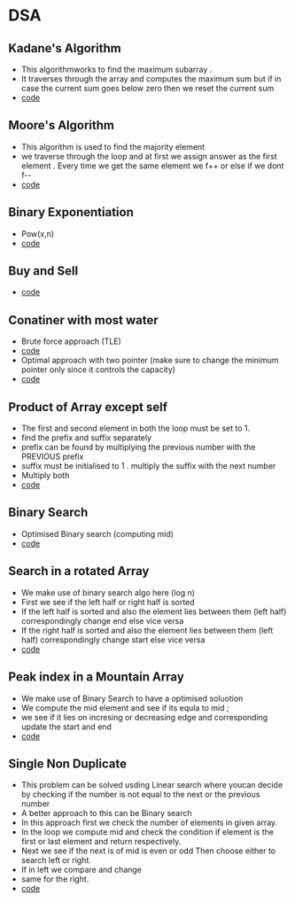 # DSA

## Kadane's Algorithm
- This algorithmworks to find the maximum subarray .
- It traverses through the array and computes the maximum sum but if in case the current sum goes below zero then we reset the current sum
- [code](https://github.com/roystondz/DSA/blob/main/53MaxSubArray.cpp)


## Moore's Algorithm
- This algorithm is used to find the majority element
- we traverse through the loop and at first we assign answer as the first element . Every time we get the same element we f++ or else if we dont f--
- [code](https://github.com/roystondz/DSA/blob/main/169MajorityElement.cpp)

## Binary Exponentiation
- Pow(x,n)
- [code](https://github.com/roystondz/DSA/blob/main/50Pow(x%2Cn).cpp)

## Buy and Sell
- [code](https://github.com/roystondz/DSA/blob/main/121BuyAndSell.cpp)

## Conatiner with most water
- Brute force approach (TLE)
- [code](https://github.com/roystondz/DSA/blob/main/11ContainerWater.cpp)
- Optimal approach with two pointer (make sure to change the minimum pointer only since it controls the capacity)
- [code](https://github.com/roystondz/DSA/blob/main/11ContainerWater.cpp)

## Product of Array except self
- The first and second element in both the loop must be set to 1.
- find the prefix and suffix separately
- prefix can be found by multiplying the previous number with the PREVIOUS prefix
- suffix must be initialised to 1 . multiply the suffix with the next number
- Multiply both
- [code](https://github.com/roystondz/DSA/blob/main/238ArrapProductXSelf.cpp)

## Binary Search
- Optimised Binary search (computing mid)
- [code](https://github.com/roystondz/DSA/blob/main/704binarySearch.cpp)

## Search in a rotated Array
- We make use of binary search algo here (log n)
- First we see if the left half or right half is sorted
- If the left half is sorted and also the element lies between them (left half) correspondingly change end else vice versa
- If the right half is sorted and also the element lies between them (left half) correspondingly change start else vice versa
- [code](https://github.com/roystondz/DSA/blob/main/33RotatedArray.cpp)

## Peak index in a Mountain Array
- We make use of Binary Search to have a optimised soluotion
- We compute the mid element and see if its equla to mid ;
- we see if it lies on incresing or decreasing edge and corresponding update the start and end
- [code](https://github.com/roystondz/DSA/blob/main/852PeakMountain.cpp)

## Single Non Duplicate
- This problem can be solved usding Linear search where youcan decide by checking if the number is not equal to the next or the previous number
- A better approach to this can be Binary search
- In this approach first we check the number of elements in given array.
- In the loop we compute mid and check the condition if element is the first or last element and return respectively.
- Next we see if the next is of mid is even or odd Then choose either to search left or right.
- If in left we compare and change
- same for the right.
- [code](https://github.com/roystondz/DSA/blob/main/540SingleElement.cpp)

